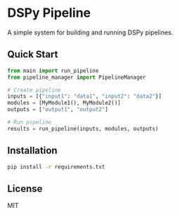 # DSPy Pipeline

A simple system for building and running DSPy pipelines.

## Quick Start

```python
from main import run_pipeline
from pipeline_manager import PipelineManager

# Create pipeline
inputs = [{"input1": "data1", "input2": "data2"}]
modules = [MyModule1(), MyModule2()]
outputs = ["output1", "output2"]

# Run pipeline
results = run_pipeline(inputs, modules, outputs)
```

## Installation

```bash
pip install -r requirements.txt
```

## License

MIT
